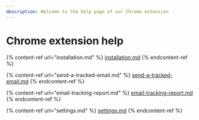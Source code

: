 ```yaml
---
description: Welcome to the help page of our Chrome extension
---
```


# Chrome extension help

{% content-ref url="installation.md" %}
[installation.md](installation.md)
{% endcontent-ref %}

{% content-ref url="send-a-tracked-email.md" %}
[send-a-tracked-email.md](send-a-tracked-email.md)
{% endcontent-ref %}

{% content-ref url="email-tracking-report.md" %}
[email-tracking-report.md](email-tracking-report.md)
{% endcontent-ref %}

{% content-ref url="settings.md" %}
[settings.md](settings.md)
{% endcontent-ref %}
